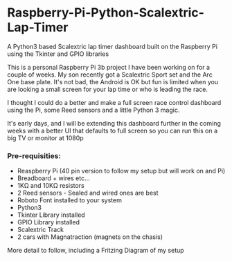 # Raspberry-Pi-Python-Scalextric-Lap-Timer
A Python3 based Scalextric lap timer dashboard built on the Raspberry Pi using the Tkinter and GPIO libraries

This is a personal Raspberry Pi 3b project I have been working on for a couple of weeks. My son recently got a Scalextric Sport set and the Arc One base plate. It's not bad, the Android is OK but fun is limited when you are looking a small screen for your lap time or who is leading the race.

I thought I could do a better and make a full screen race control dashboard using the Pi, some Reed sensors and a little Python 3 magic.

It's early days, and I will be extending this dashboard further in the coming weeks with a better UI that defaults to full screen so you can run this on a big TV or monitor at 1080p

### Pre-requisities:
* Reaspberry Pi (40 pin version to follow my setup but will work on and Pi)
* Breadboard + wires etc...
* 1KΩ and 10KΩ resistors
* 2 Reed sensors - Sealed and wired ones are best
* Roboto Font installed to your system
* Python3
* Tkinter Library installed
* GPIO Library installed
* Scalextric Track
* 2 cars with Magnatraction (magnets on the chasis)

More detail to follow, including a Fritzing Diagram of my setup
